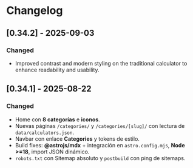 # Changelog

## [0.34.2] - 2025-09-03
### Changed
- Improved contrast and modern styling on the traditional calculator to enhance readability and usability.

## [0.34.1] - 2025-08-22
### Changed
- Home con **8 categorías** e **iconos**.
- Nuevas páginas `/categories/` y `/categories/[slug]/` con lectura de `data/calculators.json`.
- Navbar con enlace **Categories** y tokens de estilo.
- Build fixes: **@astrojs/mdx** + integración en `astro.config.mjs`, **Node >=18**, import JSON dinámico.
- `robots.txt` con Sitemap absoluto y `postbuild` con ping de sitemaps.

